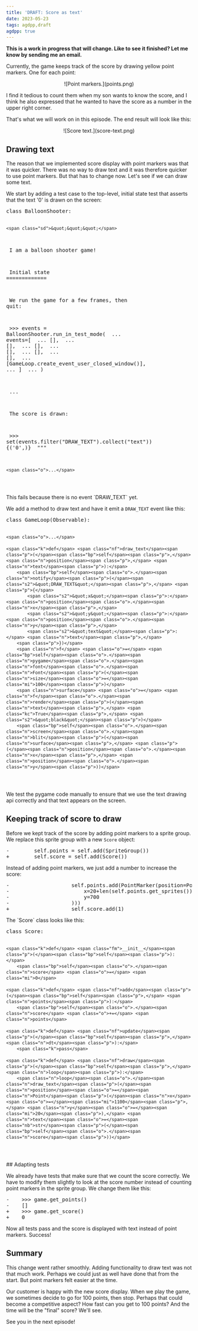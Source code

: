 ```yaml
---
title: 'DRAFT: Score as text'
date: 2023-05-23
tags: agdpp,draft
agdpp: true
---
```


**This is a work in progress that will change. Like to see it finished? Let me know by sending me an email.**

Currently, the game keeps track of the score by drawing yellow point markers.
One for each point:

<p>
<center>
![Point markers.](points.png)
</center>
</p>

I find it tedious to count them when my son wants to know the score, and I
think he also expressed that he wanted to have the score as a number in the
upper right corner.

That's what we will work on in this episode. The end result will look like
this:

<p>
<center>
![Score text.](score-text.png)
</center>
</p>

## Drawing text

The reason that we implemented score display with point markers was that it was
quicker. There was no way to draw text and it was therefore quicker to use
point markers. But that has to change now. Let's see if we can draw some text.

We start by adding a test case to the top-level, initial state test that
asserts that the text '0' is drawn on the screen:

<div class="rliterate-code"><div class="rliterate-code-body"><div class="highlight"><pre><span></span><span class="k">class</span> <span class="nc">BalloonShooter</span><span class="p">:</span>

    <span class="sd">&quot;&quot;&quot;</span>
<span class="sd">    I am a balloon shooter game!</span>

<span class="sd">    Initial state</span>
<span class="sd">    =============</span>

<span class="sd">    We run the game for a few frames, then quit:</span>

<span class="sd">    &gt;&gt;&gt; events = BalloonShooter.run_in_test_mode(</span>
<span class="sd">    ...     events=[</span>
<span class="sd">    ...         [],</span>
<span class="sd">    ...         [],</span>
<span class="sd">    ...         [],</span>
<span class="sd">    ...         [],</span>
<span class="sd">    ...         [],</span>
<span class="sd">    ...         [],</span>
<span class="sd">    ...         [GameLoop.create_event_user_closed_window()],</span>
<span class="sd">    ...     ]</span>
<span class="sd">    ... )</span>

<span class="sd">    ...</span>

<span class="sd">    The score is drawn:</span>

<span class="sd">    &gt;&gt;&gt; set(events.filter(&quot;DRAW_TEXT&quot;).collect(&quot;text&quot;))</span>
<span class="sd">    {(&#39;0&#39;,)}</span>
<span class="sd">    &quot;&quot;&quot;</span>

    <span class="o">...</span>
</pre></div>
</div></div>
This fails because there is no event `DRAW_TEXT` yet.

We add a method to draw text and have it emit a `DRAW_TEXT` event like this:

<div class="rliterate-code"><div class="rliterate-code-body"><div class="highlight"><pre><span></span><span class="k">class</span> <span class="nc">GameLoop</span><span class="p">(</span><span class="n">Observable</span><span class="p">):</span>

    <span class="o">...</span>

    <span class="k">def</span> <span class="nf">draw_text</span><span class="p">(</span><span class="bp">self</span><span class="p">,</span> <span class="n">position</span><span class="p">,</span> <span class="n">text</span><span class="p">):</span>
        <span class="bp">self</span><span class="o">.</span><span class="n">notify</span><span class="p">(</span><span class="s2">&quot;DRAW_TEXT&quot;</span><span class="p">,</span> <span class="p">{</span>
            <span class="s2">&quot;x&quot;</span><span class="p">:</span> <span class="n">position</span><span class="o">.</span><span class="n">x</span><span class="p">,</span>
            <span class="s2">&quot;y&quot;</span><span class="p">:</span> <span class="n">position</span><span class="o">.</span><span class="n">y</span><span class="p">,</span>
            <span class="s2">&quot;text&quot;</span><span class="p">:</span> <span class="n">text</span><span class="p">,</span>
        <span class="p">})</span>
        <span class="n">f</span> <span class="o">=</span> <span class="bp">self</span><span class="o">.</span><span class="n">pygame</span><span class="o">.</span><span class="n">font</span><span class="o">.</span><span class="n">Font</span><span class="p">(</span><span class="n">size</span><span class="o">=</span><span class="mi">100</span><span class="p">)</span>
        <span class="n">surface</span> <span class="o">=</span> <span class="n">f</span><span class="o">.</span><span class="n">render</span><span class="p">(</span><span class="n">text</span><span class="p">,</span> <span class="kc">True</span><span class="p">,</span> <span class="s2">&quot;black&quot;</span><span class="p">)</span>
        <span class="bp">self</span><span class="o">.</span><span class="n">screen</span><span class="o">.</span><span class="n">blit</span><span class="p">(</span><span class="n">surface</span><span class="p">,</span> <span class="p">(</span><span class="n">position</span><span class="o">.</span><span class="n">x</span><span class="p">,</span> <span class="n">position</span><span class="o">.</span><span class="n">y</span><span class="p">))</span>
</pre></div>
</div></div>
We test the pygame code manually to ensure that we use the text drawing api
correctly and that text appears on the screen.

## Keeping track of score to draw

Before we kept track of the score by adding point markers to a sprite group. We
replace this sprite group with a new `Score` object:

<div class="rliterate-code"><div class="rliterate-code-body"><div class="highlight"><pre><span></span><span class="gd">-        self.points = self.add(SpriteGroup())</span>
<span class="gi">+        self.score = self.add(Score())</span>
</pre></div>
</div></div>
Instead of adding point markers, we just add a number to increase the score:

<div class="rliterate-code"><div class="rliterate-code-body"><div class="highlight"><pre><span></span><span class="gd">-                    self.points.add(PointMarker(position=Point(</span>
<span class="gd">-                        x=20+len(self.points.get_sprites())*12,</span>
<span class="gd">-                        y=700</span>
<span class="gd">-                    )))</span>
<span class="gi">+                    self.score.add(1)</span>
</pre></div>
</div></div>
The `Score` class looks like this:

<div class="rliterate-code"><div class="rliterate-code-body"><div class="highlight"><pre><span></span><span class="k">class</span> <span class="nc">Score</span><span class="p">:</span>

    <span class="k">def</span> <span class="fm">__init__</span><span class="p">(</span><span class="bp">self</span><span class="p">):</span>
        <span class="bp">self</span><span class="o">.</span><span class="n">score</span> <span class="o">=</span> <span class="mi">0</span>

    <span class="k">def</span> <span class="nf">add</span><span class="p">(</span><span class="bp">self</span><span class="p">,</span> <span class="n">points</span><span class="p">):</span>
        <span class="bp">self</span><span class="o">.</span><span class="n">score</span> <span class="o">+=</span> <span class="n">points</span>

    <span class="k">def</span> <span class="nf">update</span><span class="p">(</span><span class="bp">self</span><span class="p">,</span> <span class="n">dt</span><span class="p">):</span>
        <span class="k">pass</span>

    <span class="k">def</span> <span class="nf">draw</span><span class="p">(</span><span class="bp">self</span><span class="p">,</span> <span class="n">loop</span><span class="p">):</span>
        <span class="n">loop</span><span class="o">.</span><span class="n">draw_text</span><span class="p">(</span><span class="n">position</span><span class="o">=</span><span class="n">Point</span><span class="p">(</span><span class="n">x</span><span class="o">=</span><span class="mi">1100</span><span class="p">,</span> <span class="n">y</span><span class="o">=</span><span class="mi">20</span><span class="p">),</span> <span class="n">text</span><span class="o">=</span><span class="nb">str</span><span class="p">(</span><span class="bp">self</span><span class="o">.</span><span class="n">score</span><span class="p">))</span>
</pre></div>
</div></div>
## Adapting tests

We already have tests that make sure that we count the score correctly. We have
to modify them slightly to look at the score number instead of counting point
markers in the sprite group. We change them like this:

<div class="rliterate-code"><div class="rliterate-code-body"><div class="highlight"><pre><span></span><span class="gd">-    &gt;&gt;&gt; game.get_points()</span>
<span class="gd">-    []</span>
<span class="gi">+    &gt;&gt;&gt; game.get_score()</span>
<span class="gi">+    0</span>
</pre></div>
</div></div>
Now all tests pass and the score is displayed with text instead of point
markers. Success!

## Summary

This change went rather smoothly. Adding functionality to draw text was not
that much work. Perhaps we could just as well have done that from the start.
But point markers felt easier at the time.

Our customer is happy with the new score display. When we play the game, we
sometimes decide to go for 100 points, then stop. Perhaps that could become a
competitive aspect? How fast can you get to 100 points? And the time will be
the "final" score? We'll see.

See you in the next episode!
